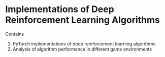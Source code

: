 # Implementations of Deep Reinforcement Learning Algorithms

Contains

1. PyTorch implementations of deep reinforcement learning algorithms
1. Analysis of algorithm performance in different game environments
